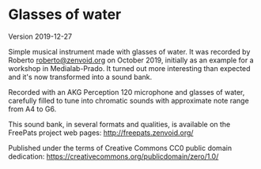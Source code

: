 # Glasses of water

Version 2019-12-27

Simple musical instrument made with glasses of water. It was recorded by
Roberto <roberto@zenvoid.org> on October 2019, initially as an example for a
workshop in Medialab-Prado. It turned out more interesting than expected and
it's now transformed into a sound bank.

Recorded with an AKG Perception 120 microphone and glasses of water, carefully
filled to tune into chromatic sounds with approximate note range from A4 to G6.

This sound bank, in several formats and qualities, is available on the
FreePats project web pages: http://freepats.zenvoid.org/

Published under the terms of Creative Commons CC0 public domain dedication:
https://creativecommons.org/publicdomain/zero/1.0/
